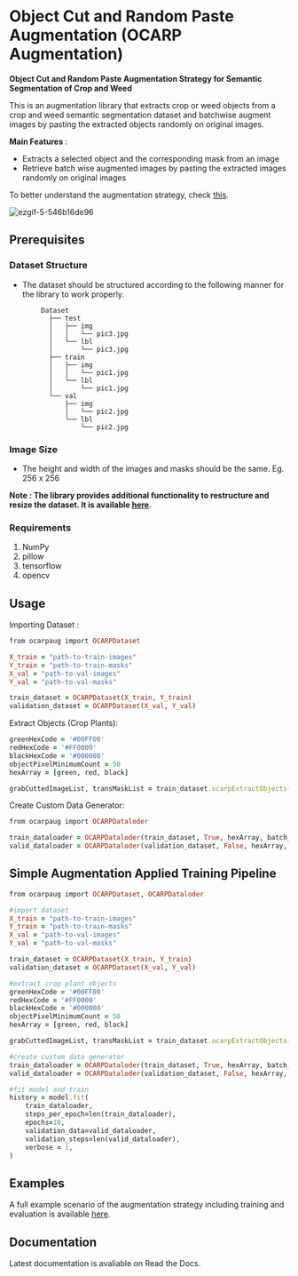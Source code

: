 # Object Cut and Random Paste Augmentation (OCARP Augmentation)
<b>Object Cut and Random Paste Augmentation Strategy for Semantic Segmentation of Crop and Weed</b>

This is an augmentation library that extracts crop or weed objects from a crop and weed semantic segmentation dataset and batchwise augment images by pasting the extracted objects randomly on original images. 

<b>Main Features</b> :
<ul>
  <li>Extracts a selected object and the corresponding mask from an image</li>
  <li>Retrieve batch wise augmented images by pasting the extracted images randomly on original images</li>
</ul>
To better understand the augmentation strategy, check <a href = "Documents/OCARP Augmentation Strategy.pdf">this</a>.

![ezgif-5-546b16de96](https://user-images.githubusercontent.com/74457911/156368127-44cac789-aea7-4cca-94af-5c8f9c63e3af.gif)

<h2>Prerequisites</h2>

<h3>Dataset Structure</h3>
<ul>
  <li>The dataset should be structured according to the following manner for the library to work properly.</li>
</ul>

            Dataset
              ├── test
              │   ├── img
              │   │   └── pic3.jpg
              │   └── lbl
              │       └── pic3.jpg
              ├── train
              │   ├── img
              │   │   └── pic1.jpg
              │   └── lbl
              │       └── pic1.jpg
              └── val
                  ├── img
                  │   └── pic2.jpg
                  └── lbl
                      └── pic2.jpg                 
<h3>Image Size</h3>
<ul>
  <li>The height and width of the images and masks should be the same. Eg. 256 x 256</li>
</ul>

**Note : The library provides additional functionality to restructure and resize the dataset. It is available <a href = "restructure.py">here</a>.**

<h3>Requirements</h3>
<ol>
  <li>NumPy</li>
  <li>pillow</li>
  <li>tensorflow</li>
  <li>opencv</li>
</ol>

<h2>Usage</h2>

Importing Dataset :
```ruby
from ocarpaug import OCARPDataset

X_train = "path-to-train-images"
Y_train = "path-to-train-masks"
X_val = "path-to-val-images"
Y_val = "path-to-val-masks"

train_dataset = OCARPDataset(X_train, Y_train)
validation_dataset = OCARPDataset(X_val, Y_val)
```

Extract Objects (Crop Plants):
```ruby
greenHexCode = '#00FF00'
redHexCode = '#FF0000'
blackHexCode = '#000000'
objectPixelMinimumCount = 50
hexArray = [green, red, black]

grabCuttedImageList, transMaskList = train_dataset.ocarpExtractObjects(hexArray, objectPixelMinimumCount)
```

Create Custom Data Generator:
```ruby
from ocarpaug import OCARPDataloder

train_dataloader = OCARPDataloder(train_dataset, True, hexArray, batch_size=3, shuffle=False, grabCuttedImageList = grabCuttedImageList, transMaskList = transMaskList, isPasteAugment = True, isOnlyPasteOnBg = True, objectPasteCount = 1)
valid_dataloader = OCARPDataloder(validation_dataset, False, hexArray, batch_size=3, shuffle=False)
```
<h2>Simple Augmentation Applied Training Pipeline</h2>

```ruby
from ocarpaug import OCARPDataset, OCARPDataloder

#import dataset
X_train = "path-to-train-images"
Y_train = "path-to-train-masks"
X_val = "path-to-val-images"
Y_val = "path-to-val-masks"

train_dataset = OCARPDataset(X_train, Y_train)
validation_dataset = OCARPDataset(X_val, Y_val)

#extract crop plant objects
greenHexCode = '#00FF00'
redHexCode = '#FF0000'
blackHexCode = '#000000'
objectPixelMinimumCount = 50
hexArray = [green, red, black]

grabCuttedImageList, transMaskList = train_dataset.ocarpExtractObjects(hexArray, objectPixelMinimumCount)

#create custom data generator
train_dataloader = OCARPDataloder(train_dataset, True, hexArray, batch_size=3, shuffle=False, grabCuttedImageList = grabCuttedImageList, transMaskList = transMaskList, isPasteAugment = True, isOnlyPasteOnBg = True, objectPasteCount = 1)
valid_dataloader = OCARPDataloder(validation_dataset, False, hexArray, batch_size=3, shuffle=False)

#fit model and train
history = model.fit(
    train_dataloader, 
    steps_per_epoch=len(train_dataloader), 
    epochs=10, 
    validation_data=valid_dataloader, 
    validation_steps=len(valid_dataloader),
    verbose = 1,
)
```

<h2>Examples</h2>

A full example scenario of the augmentation strategy including training and evaluation is available <a href = "train.py">here</a>.

<h2>Documentation</h2>

Latest documentation is avaliable on Read the Docs.

